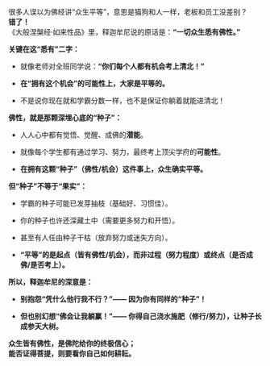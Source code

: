 很多人误以为佛经讲“众生平等”，意思是猫狗和人一样，老板和员工没差别？  
**错了！**  
《大般涅槃经·如来性品》里，释迦牟尼说的原话是：**“一切众生悉有佛性。”**

**关键在这“悉有”二字：**

- 就像老师对全班同学说：**“你们每个人都有机会考上清北！”**
    
- **在“拥有这个机会”的可能性上，大家是平等的。**
    
- 不是说你现在就和学霸分数一样，也不是保证你躺着就能进清北！
    

**佛性，就是那颗深埋心底的“种子”：**

- 人人心中都有觉悟、觉醒、成佛的**潜能**。
    
- 就像每个学生都有通过学习、努力，最终考上顶尖学府的**可能性**。
    
- **在拥有这颗“种子”（佛性/机会）这件事上，众生确实平等。**
    

**但“种子”不等于“果实”：**

- 学霸的种子可能已发芽抽枝（基础好、习惯佳）。
    
- 你的种子也许还深藏土中（需要更多努力和开悟）。
    
- 甚至有人任由种子干枯（放弃努力或迷失方向）。
    
- **“平等”的是起点（皆有佛性/机会），而非过程（努力程度）或终点（是否成佛/是否考上）。**
    

**所以，释迦牟尼的深意是：**

- **别抱怨“凭什么他行我不行？”—— 因为你有同样的“种子”！**
    
- **但也别幻想“佛会让我躺赢！”—— 你得自己浇水施肥（修行/努力），让种子长成参天大树。**
    

**众生皆有佛性，是佛陀给你的终极信心；**  
**能否证得菩提，则要看你自己如何耕耘。**